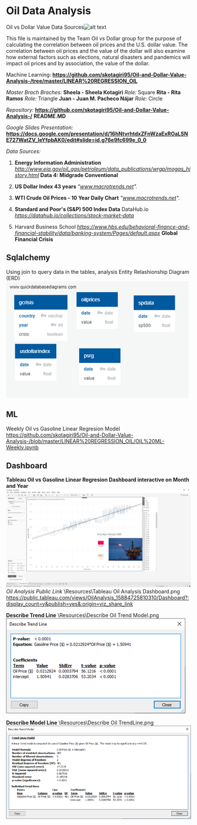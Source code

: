 # Oil Data Analysis
Oil vs Dollar Value
Data Sources![alt text](https://slack-imgs.com/?c=1&o1=ro&url=https%3A%2F%2Fmiro.medium.com%2Fmax%2F770%2F0*HFx1Rpoabh5lOAQj.jpg)

This file is maintained by the Team Oil vs Dollar group for the purpose of calculating the correlation between oil prices and the U.S. dollar value.
The correlation between oil prices and the value of the dollar will also examine how external factors such as elections, natural disasters and pandemics will impact oil prices and by association, the value of the dollar. 

Machine Learning:
**https://github.com/skotagiri95/Oil-and-Dollar-Value-Analysis-/tree/master/LINEAR%20REGRESSION_OIL**

*Master Brach* 
*Braches:* 
**Sheela - Sheela Kotagiri**
*Role:* Square
**Rita - Rita Ramos** 
*Role:* Triangle
**Juan - Juan M. Pacheco Nájar**
*Role:* Circle 

*Repository:*
**https://github.com/skotagiri95/Oil-and-Dollar-Value-Analysis-/**
**README.MD**

*Google Slides Presentation:*
**https://docs.google.com/presentation/d/16hNtvrhtdxZFnWzaExROaLSNE727WatZV_IeYfpbAK0/edit#slide=id.g76e9fc699e_0_0**

*Data Sources:*
1. **Energy Information Administration**
*http://www.eia.gov/oil_gas/petroleum/data_publications/wrgp/mogas_history.html*
**Data 4: Midgrade Conventional**

2. **US Dollar Index 43 years**
*"www.macrotrends.net".*

3. **WTI Crude Oil Prices - 10 Year Daily Chart**
*"www.macrotrends.net".*

4. **Standard and Poor's (S&P) 500 Index Data**
DataHub.io
*https://datahub.io/collections/stock-market-data*


5. Harvard Business School
*https://www.hbs.edu/behavioral-finance-and-financial-stability/data/banking-system/Pages/default.aspx*
**Global Financial Crisis**

## Sqlalchemy 
Using join to query data in the tables, analysis
Entity Relashionship Diagram (ERD)
![alt text](https://github.com/skotagiri95/Oil-and-Dollar-Value-Analysis-/blob/master/Resources/OilERDDiagram.png)

## ML 
Weekly Oil vs Gasoline Linear Regresion Model
https://github.com/skotagiri95/Oil-and-Dollar-Value-Analysis-/blob/master/LINEAR%20REGRESSION_OIL/OIL%20ML-Weekly.ipynb

## Dashboard
**Tableau Oil vs Gasoline Linear Regresion Dashboard interactive on Month and Year**
![alt text](https://github.com/skotagiri95/Oil-and-Dollar-Value-Analysis-/blob/master/Resources/Tableau%20Oil%20Analysis%20Dashboard.png)
*Oil Analysis Public Link*
\Resources\Tableau Oil Analysis Dashboard.png
https://public.tableau.com/views/OilAnalysis_15884725810310/Dashboard?:display_count=y&publish=yes&:origin=viz_share_link

**Describe Trend Line**
\Resources\Describe Oil Trend Model.png
![alt text](https://github.com/skotagiri95/Oil-and-Dollar-Value-Analysis-/blob/master/Resources/Describe%20Oil%20TrendLine.png)

**Describe Model Line**
\Resources\Describe Oil TrendLine.png
![alt text](https://github.com/skotagiri95/Oil-and-Dollar-Value-Analysis-/blob/master/Resources/Describe%20Oil%20Trend%20Model.png)


